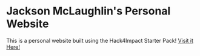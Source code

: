 # Jackson McLaughlin's Personal Website
This is a personal website built using the Hack4Impact Starter Pack!
<You can add any description you want here.>
[Visit it Here!](https://jacksonmcl.github.io)